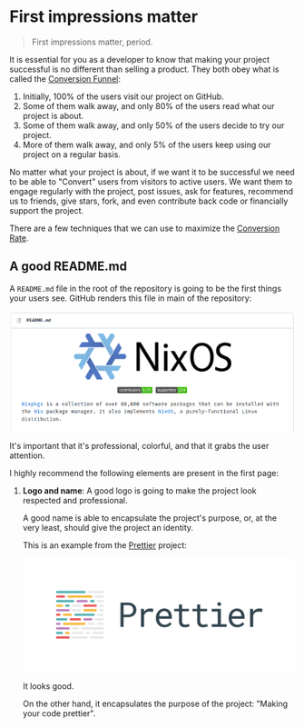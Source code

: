 # First impressions matter

> First impressions matter, period.

It is essential for you as a developer
to know that making your project successful
is no different than selling a product.
They both obey what is called the
[Conversion Funnel](https://en.wikipedia.org/wiki/Conversion_funnel):

1. Initially,
   100% of the users visit our project on GitHub.
1. Some of them walk away,
   and only 80% of the users read what our project is about.
1. Some of them walk away,
   and only 50% of the users decide to try our project.
1. More of them walk away,
   and only 5% of the users keep using our project on a regular basis.

No matter what your project is about,
if we want it to be successful
we need to be able to "Convert" users
from visitors to active users.
We want them to engage regularly with the project,
post issues, ask for features,
recommend us to friends,
give stars,
fork,
and even contribute back code
or financially support the project.

There are a few techniques that we can use to maximize the [Conversion Rate](https://en.wikipedia.org/wiki/Conversion_marketing).

## A good README.md

A `README.md` file in the root of the repository
is going to be the first things your users see.
GitHub renders this file in main of the repository:

![NixOS README](./nixos-readme.png)

It's important that it's professional, colorful,
and that it grabs the user attention.

I highly recommend the following elements
are present in the first page:

1. **Logo and name**:
   A good logo is going to make the project look respected
   and professional.

   A good name is able to encapsulate the project's purpose,
   or, at the very least, should give the project an identity.

   This is an example from the
   [Prettier](https://github.com/prettier/prettier)
   project:

   ![Prettier logo](./prettier-logo.svg)

   It looks good.

   On the other hand, it encapsulates the purpose of the project:
   "Making your code prettier".
